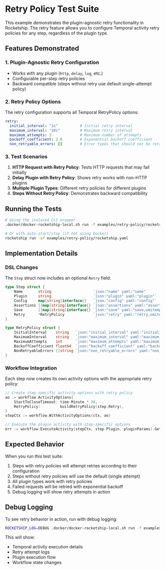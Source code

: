 # Retry Policy Test Suite

This example demonstrates the plugin-agnostic retry functionality in Rocketship. The retry feature allows you to configure Temporal activity retry policies for any step, regardless of the plugin type.

## Features Demonstrated

### 1. Plugin-Agnostic Retry Configuration
- Works with any plugin (`http`, `delay`, `log`, etc.)
- Configurable per-step retry policies
- Backward compatible (steps without retry use default single-attempt policy)

### 2. Retry Policy Options

The retry configuration supports all Temporal RetryPolicy options:

```yaml
retry:
  initial_interval: "1s"          # Initial retry interval
  maximum_interval: "10s"         # Maximum retry interval  
  maximum_attempts: 3             # Maximum number of attempts
  backoff_coefficient: 2.0        # Exponential backoff coefficient
  non_retryable_errors: []        # Error types that should not be retried
```

### 3. Test Scenarios

1. **HTTP Request with Retry Policy**: Tests HTTP requests that may fail initially
2. **Delay Plugin with Retry Policy**: Shows retry works with non-HTTP plugins
3. **Multiple Plugin Types**: Different retry policies for different plugins
4. **Steps Without Retry Policy**: Demonstrates backward compatibility

## Running the Tests

```bash
# Using the isolated CLI wrapper
.docker/docker-rocketship-local.sh run -f examples/retry-policy/rocketship.yaml

# Or with auto-start/stop (if not using Docker)
rocketship run -af examples/retry-policy/rocketship.yaml
```

## Implementation Details

### DSL Changes

The `Step` struct now includes an optional `Retry` field:

```go
type Step struct {
    Name       string                   `json:"name" yaml:"name"`
    Plugin     string                   `json:"plugin" yaml:"plugin"`
    Config     map[string]interface{}   `json:"config" yaml:"config"`
    Assertions []map[string]interface{} `json:"assertions" yaml:"assertions"`
    Save       []map[string]interface{} `json:"save" yaml:"save,omitempty"`
    Retry      *RetryPolicy             `json:"retry" yaml:"retry,omitempty"`
}

type RetryPolicy struct {
    InitialInterval    string   `json:"initial_interval" yaml:"initial_interval,omitempty"`
    MaximumInterval    string   `json:"maximum_interval" yaml:"maximum_interval,omitempty"`
    MaximumAttempts    int      `json:"maximum_attempts" yaml:"maximum_attempts,omitempty"`
    BackoffCoefficient float64  `json:"backoff_coefficient" yaml:"backoff_coefficient,omitempty"`
    NonRetryableErrors []string `json:"non_retryable_errors" yaml:"non_retryable_errors,omitempty"`
}
```

### Workflow Integration

Each step now creates its own activity options with the appropriate retry policy:

```go
// Create step-specific activity options with retry policy
ao := workflow.ActivityOptions{
    StartToCloseTimeout: time.Minute * 30,
    RetryPolicy:         buildRetryPolicy(step.Retry),
}
stepCtx := workflow.WithActivityOptions(ctx, ao)

// Execute the plugin activity with step-specific options
err := workflow.ExecuteActivity(stepCtx, step.Plugin, pluginParams).Get(stepCtx, &activityResp)
```

## Expected Behavior

When you run this test suite:

1. Steps with retry policies will attempt retries according to their configuration
2. Steps without retry policies will use the default (single attempt)
3. All plugin types work with retry policies
4. Failed requests will be retried with exponential backoff
5. Debug logging will show retry attempts in action

## Debug Logging

To see retry behavior in action, run with debug logging:

```bash
ROCKETSHIP_LOG=DEBUG .docker/docker-rocketship-local.sh run -f examples/retry-policy/rocketship.yaml
```

This will show:
- Temporal activity execution details
- Retry attempt logs
- Plugin execution flow
- Workflow state changes